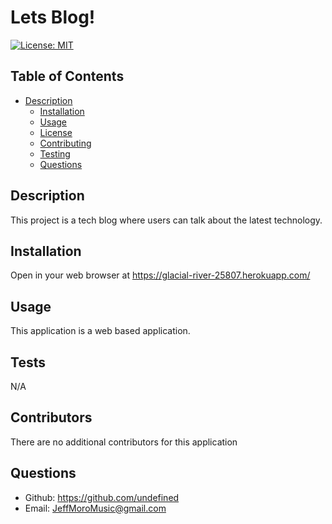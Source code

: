 # Lets Blog!
[![License: MIT](https://img.shields.io/badge/License-MIT-yellow.svg)](https://opensource.org/licenses/MIT)


## Table of Contents

- [Description](#description)
  - [Installation](#installation)
  - [Usage](#usage)
  - [License](#license)
  - [Contributing](#how-to-contribute)
  - [Testing](#tests)
  - [Questions](#questions)

## Description

This project is a tech blog where users can talk about the latest technology.

## Installation

Open in your web browser at https://glacial-river-25807.herokuapp.com/

## Usage 

This application is a web based application.

## Tests

N/A

## Contributors

There are no additional contributors for this application

## Questions

* Github: https://github.com/undefined
* Email: JeffMoroMusic@gmail.com
